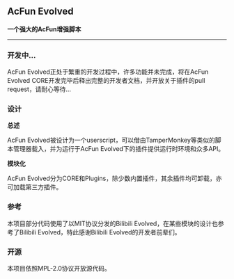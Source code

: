 ## AcFun Evolved
**一个强大的AcFun增强脚本**
****

### 开发中...
AcFun Evolved正处于繁重的开发过程中，许多功能并未完成，将在AcFun Evolved CORE开发完毕后释出完整的开发者文档，并开放关于插件的pull request，请耐心等待...

### 设计
**总述**

AcFun Evolved被设计为一个userscript，可以借由TamperMonkey等类似的脚本管理器载入，并为运行于AcFun Evolved下的插件提供运行时环境和众多API。

**模块化**

AcFun Evolved分为CORE和Plugins，除少数内置插件，其余插件均可卸载，亦可加载第三方插件。

### 参考
本项目部分代码使用了以MIT协议分发的Bilibili Evolved，在某些模块的设计也参考了Bilibili Evolved，特此感谢Bilibili Evolved的开发者前辈们。

### 开源
本项目依照MPL-2.0协议开放源代码。